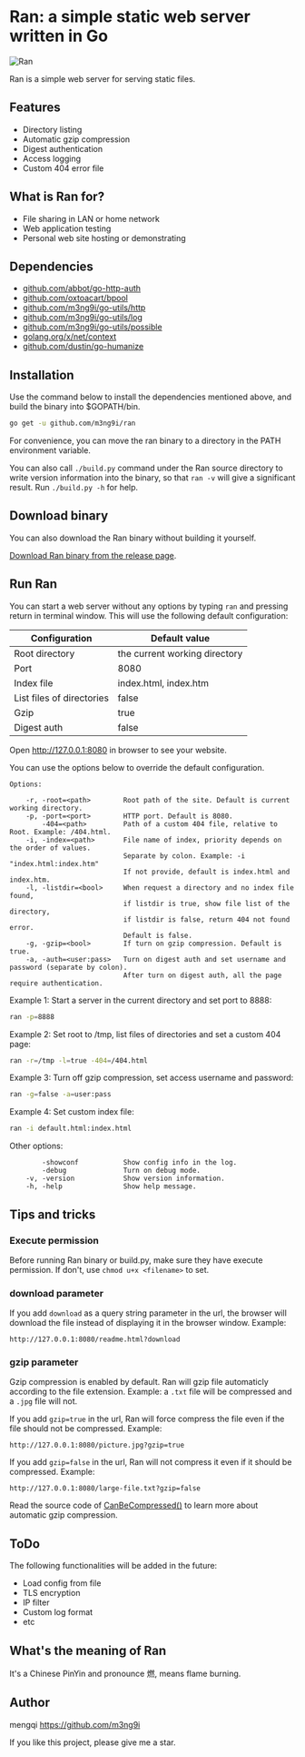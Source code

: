 Ran: a simple static web server written in Go
=============================================

![Ran](ran.gif)

Ran is a simple web server for serving static files.

## Features

- Directory listing
- Automatic gzip compression
- Digest authentication
- Access logging
- Custom 404 error file

## What is Ran for?

- File sharing in LAN or home network
- Web application testing
- Personal web site hosting or demonstrating

## Dependencies

- [github.com/abbot/go-http-auth](https://github.com/abbot/go-http-auth)
- [github.com/oxtoacart/bpool](https://github.com/oxtoacart/bpool)
- [github.com/m3ng9i/go-utils/http](https://github.com/m3ng9i/go-utils)
- [github.com/m3ng9i/go-utils/log](https://github.com/m3ng9i/go-utils)
- [github.com/m3ng9i/go-utils/possible](https://github.com/m3ng9i/go-utils)
- [golang.org/x/net/context](https://github.com/golang/net)
- [github.com/dustin/go-humanize](https://github.com/dustin/go-humanize)

## Installation

Use the command below to install the dependencies mentioned above, and build the binary into $GOPATH/bin.

```bash
go get -u github.com/m3ng9i/ran
```

For convenience, you can move the ran binary to a directory in the PATH environment variable.

You can also call `./build.py` command under the Ran source directory to write version information into the binary, so that `ran -v` will give a significant result. Run `./build.py -h` for help.

## Download binary

You can also download the Ran binary without building it yourself.

[Download Ran binary from the release page](https://github.com/m3ng9i/ran/releases).

## Run Ran

You can start a web server without any options by typing `ran` and pressing return in terminal window. This will use the following default configuration:

Configuration               | Default value
----------------------------|--------------------------------
Root directory              | the current working directory
Port                        | 8080
Index file                  | index.html, index.htm
List files of directories   | false
Gzip                        | true
Digest auth                 | false

Open http://127.0.0.1:8080 in browser to see your website.

You can use the options below to override the default configuration.

```
Options:

    -r, -root=<path>        Root path of the site. Default is current working directory.
    -p, -port=<port>        HTTP port. Default is 8080.
        -404=<path>         Path of a custom 404 file, relative to Root. Example: /404.html.
    -i, -index=<path>       File name of index, priority depends on the order of values.
                            Separate by colon. Example: -i "index.html:index.htm"
                            If not provide, default is index.html and index.htm.
    -l, -listdir=<bool>     When request a directory and no index file found,
                            if listdir is true, show file list of the directory,
                            if listdir is false, return 404 not found error.
                            Default is false.
    -g, -gzip=<bool>        If turn on gzip compression. Default is true.
    -a, -auth=<user:pass>   Turn on digest auth and set username and password (separate by colon).
                            After turn on digest auth, all the page require authentication.
```

Example 1: Start a server in the current directory and set port to 8888:

```bash
ran -p=8888
```

Example 2: Set root to /tmp, list files of directories and set a custom 404 page:

```bash
ran -r=/tmp -l=true -404=/404.html
```

Example 3: Turn off gzip compression, set access username and password:

```bash
ran -g=false -a=user:pass
```

Example 4: Set custom index file:

```bash
ran -i default.html:index.html
```

Other options:

```
        -showconf           Show config info in the log.
        -debug              Turn on debug mode.
    -v, -version            Show version information.
    -h, -help               Show help message.
```

## Tips and tricks

### Execute permission

Before running Ran binary or build.py, make sure they have execute permission. If don't, use `chmod u+x <filename>` to set.

### download parameter

If you add `download` as a query string parameter in the url, the browser will download the file instead of displaying it in the browser window. Example:

```
http://127.0.0.1:8080/readme.html?download
```

### gzip parameter

Gzip compression is enabled by default. Ran will gzip file automaticly according to the file extension. Example: a `.txt` file will be compressed and a `.jpg` file will not.

If you add `gzip=true` in the url, Ran will force compress the file even if the file should not be compressed. Example:

```
http://127.0.0.1:8080/picture.jpg?gzip=true
```

If you add `gzip=false` in the url, Ran will not compress it even if it should be compressed. Example:

```
http://127.0.0.1:8080/large-file.txt?gzip=false
```

Read the source code of [CanBeCompressed()](https://github.com/m3ng9i/go-utils/blob/master/http/can_be_compressed.go) to learn more about automatic gzip compression.

## ToDo

The following functionalities will be added in the future:

- Load config from file
- TLS encryption
- IP filter
- Custom log format
- etc

## What's the meaning of Ran

It's a Chinese PinYin and pronounce 燃, means flame burning.

## Author

mengqi <https://github.com/m3ng9i>

If you like this project, please give me a star.

